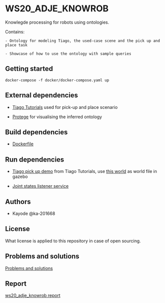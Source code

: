 # WS20_ADJE_KNOWROB

Knowlegde processing for robots using ontologies.

Contains:

    - Ontology for modeling Tiago, the used-case scene and the pick up and place task

    - Showcase of how to use the ontology with sample queries

## Getting started
    
    docker-compose -f docker/docker-compose.yaml up

## External dependencies
- [Tiago Tutorials](http://wiki.ros.org/Robots/TIAGo/Tutorials) used for pick-up and place scenario

- [Protege](protege/) for visualising the inferred ontology

## Build dependencies
- [Dockerfile](docker/Dockerfile)

## Run dependencies

- [Tiago pick up demo](http://wiki.ros.org/Robots/TIAGo/Tutorials/MoveIt/Pick_place) from Tiago Tutorials, use [this world](interface/worlds/sim_world.xml) as world file in gazebo

- [Joint states listener service](joint_states_listener/nodes/joint_states_listener.py)

## Authors
- Kayode @ka-201668

## License
What license is applied to this repository in case of open sourcing.

## Problems and solutions
[Problems and solutions](https://fbe-gitlab.hs-weingarten.de/prj-iki-robotics/orga/robolab-wiki/wikis/Problems-And-Solutions)

## Report 

[ws20_adje_knowrob report](https://livettu-my.sharepoint.com/:w:/g/personal/kaadje_ttu_ee/ERrFdVxNoqJOlYHH3NnGaskBu4PH0Y5OBS0LxoSwhDNJ6g?rtime=fa5uHK7V2Eg)
